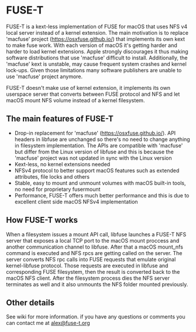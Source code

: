 FUSE-T
========
FUSE-T is a kext-less implementation of FUSE for macOS that uses NFS v4 local server instead of a kernel extension.
The main motivation is to replace 'macfuse' project (https://osxfuse.github.io/) that implements its own kext to make fuse work. 
With each version of macOS it's getting harder and harder to load kernel extensions. Apple strongly discourages it thus making software distributions that use 'macfuse' difficult to install. Additionally, the 'macfuse' kext is unstable, may cause frequent system crashes and kernel lock-ups. Given those limitations many software publishers are unable to use 'macfuse' project anymore.

FUSE-T doesn't make use of kernel extension, it implements its own userspace server that converts between FUSE protocol and NFS and let macOS mount NFS volume instead of a kernel filesystem. 

The main features of FUSE-T
----
- Drop-in replacement for 'macfuse' (https://osxfuse.github.io/). API headers in libfuse are unchanged so there's no need to change anything in filesystem implementation. The APIs are compatible with 'macfuse' but differ from the Linux version of libfuse and this is because the 'macfuse' project was not updated in sync with the Linux version
- Kext-less, no kernel extensions needed
- NFSv4 protocol to better support macOS features such as extended attributes, file locks and others
- Stable, easy to mount and unmount volumes with macOS built-in tools, no need for proprietary fusermount
- Performance, FUSE-T offers much better performance and this is due to excellent client side macOS NFSv4 implementation

How FUSE-T works
-----------------
When a filesystem issues a mount API call, libfuse launches a FUSE-T NFS server that exposes a local TCP port to the macOS mount proccess and another communication channel to libfuse. After that a macOS mount_nfs command is executed and NFS rpcs are getting called on the server.
The server converts NFS rpc calls into FUSE requests that emulate original kernel-libfuse protocol. Those requests are executed in libfuse and corresponding FUSE filesystem, then the result is converted back to the macOS NFS client.
After the filesystem process dies the NFS server terminates as well and it also unmounts the NFS folder mounted previously.

Other details
------
See wiki for more information.
if you have any questions or comments you can contact me at alex@fuse-t.org


